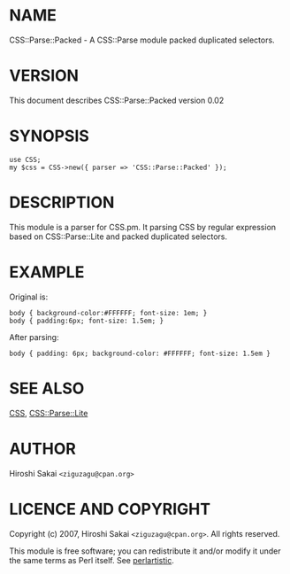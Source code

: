 # NAME

CSS::Parse::Packed - A CSS::Parse module packed duplicated selectors.

# VERSION

This document describes CSS::Parse::Packed version 0.02

# SYNOPSIS

    use CSS;
    my $css = CSS->new({ parser => 'CSS::Parse::Packed' });

# DESCRIPTION

This module is a parser for CSS.pm. It parsing CSS by regular expression
based on CSS::Parse::Lite and packed duplicated selectors.

# EXAMPLE

Original is:

    body { background-color:#FFFFFF; font-size: 1em; }
    body { padding:6px; font-size: 1.5em; }

After parsing:

    body { padding: 6px; background-color: #FFFFFF; font-size: 1.5em }

# SEE ALSO

[CSS](http://search.cpan.org/perldoc?CSS), [CSS::Parse::Lite](http://search.cpan.org/perldoc?CSS::Parse::Lite)

# AUTHOR

Hiroshi Sakai  `<ziguzagu@cpan.org>`

# LICENCE AND COPYRIGHT

Copyright (c) 2007, Hiroshi Sakai `<ziguzagu@cpan.org>`. All rights reserved.

This module is free software; you can redistribute it and/or
modify it under the same terms as Perl itself. See [perlartistic](http://search.cpan.org/perldoc?perlartistic).
